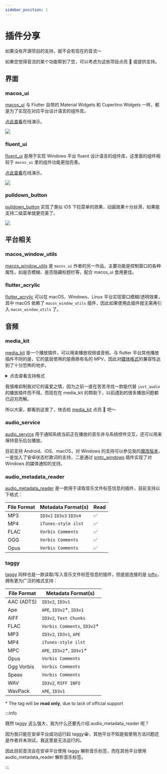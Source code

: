 ```yaml
---
sidebar_position: 1
---
```


# 插件分享

如果没有开源项目的支持，就不会有现在的音流～

如果您觉得音流的某个功能帮到了您，可以考虑为这些项目点亮 🌟 或提供支持。

## 界面

### macos_ui

[macos_ui](https://github.com/macosui/macos_ui) 与 Flutter 自带的 Material Widgets 和 Cupertino Widgets 一样，都是为了实现在对应平台设计语言的组件库。

[点此查看](https://macosui.github.io/macos_ui/#/)在线演示。

![](https://oss.aqzscn.cn/resource/blog/img/2024/84187-8f40569512f26dedc256e709c73a4de9.png)

### fluent_ui

[fluent_ui](https://github.com/bdlukaa/fluent_ui) 是用于实现 Windows 平台 fluent 设计语言的组件库，这里面的组件相较于 `macos_ui` 里的组件功能更加完善。

[点此查看](https://bdlukaa.github.io/fluent_ui/)在线演示。

![](https://oss.aqzscn.cn/resource/blog/img/2024/65e8d-fc810c37b1bd57ddc5161705e21c8343.png)

### pulldown_button

[pulldown_button](https://github.com/notDmDrl/pull_down_button) 实现了类似 iOS 下拉菜单的效果，动画效果十分丝滑，如果能支持二级菜单就更完美了。

![](https://oss.aqzscn.cn/resource/blog/img/2024/faae1-9ad0cf3582cd7ff590b3e02645f19bc7.png)

## 平台相关

### macos_window_utils

[macos_window_utils](https://github.com/macosui/macos_window_utils.dart) 是 `macos_ui` 作者的另一作品，主要功能是控制窗口的各种属性，如是否模糊、是否隐藏标题栏等，配合 macos_ui 食用更佳。

### flutter_acrylic

[flutter_acrylic](https://github.com/alexmercerind/flutter_acrylic) 可以在 macOS、Windows、Linux 平台实现窗口模糊/透明效果，其中 macOS 依赖了 `macos_window_utils` 插件，因此如果使用此插件就无需再引入 `macos_window_utils` 了。

## 音频

### media_kit

[media_kit](https://github.com/media-kit/media-kit) 是一个播放插件，可以用来播放视频或音频。与 flutter 平台其他播放插件不同的是，它的底层使用的是鼎鼎有名的 MPV，因此对[媒体格式](https://github.com/media-kit/media-kit?tab=readme-ov-file#supported-formats)的兼容性达到了十分恐怖的地步。

<details>
  <summary>点击查看支持格式</summary>

- 3dostr          3DO STR
- 4xm             4X Technologies
- aa              Audible AA format files
- aac             raw ADTS AAC (Advanced Audio Coding)
- aax             CRI AAX
- ac3             raw AC-3
- ace             tri-Ace Audio Container
- acm             Interplay ACM
- act             ACT Voice file format
- adf             Artworx Data Format
- adp             ADP
- ads             Sony PS2 ADS
- adx             CRI ADX
- aea             MD STUDIO audio
- afc             AFC
- aiff            Audio IFF
- aix             CRI AIX
- alaw            PCM A-law
- alias_pix       Alias/Wavefront PIX image
- alp             LEGO Racers ALP
- amr             3GPP AMR
- amrnb           raw AMR-NB
- amrwb           raw AMR-WB
- anm             Deluxe Paint Animation
- apac            raw APAC
- apc             CRYO APC
- ape             Monkey's Audio
- apm             Ubisoft Rayman 2 APM
- apng            Animated Portable Network Graphics
- aptx            raw aptX
- aptx_hd         raw aptX HD
- aqtitle         AQTitle subtitles
- argo_asf        Argonaut Games ASF
- argo_brp        Argonaut Games BRP
- argo_cvg        Argonaut Games CVG
- asf             ASF (Advanced / Active Streaming Format)
- asf_o           ASF (Advanced / Active Streaming Format)
- ass             SSA (SubStation Alpha) subtitle
- ast             AST (Audio Stream)
- au              Sun AU
- av1             AV1 Annex B
- avi             AVI (Audio Video Interleaved)
- avr             AVR (Audio Visual Research)
- avs             Argonaut Games Creature Shock
- avs2            raw AVS2-P2/IEEE1857.4
- avs3            raw AVS3-P2/IEEE1857.10
- bethsoftvid     Bethesda Softworks VID
- bfi             Brute Force & Ignorance
- bfstm           BFSTM (Binary Cafe Stream)
- bin             Binary text
- bink            Bink
- binka           Bink Audio
- bit             G.729 BIT file format
- bitpacked       Bitpacked
- bmp_pipe        piped bmp sequence
- bmv             Discworld II BMV
- boa             Black Ops Audio
- bonk            raw Bonk
- brender_pix     BRender PIX image
- brstm           BRSTM (Binary Revolution Stream)
- c93             Interplay C93
- caf             Apple CAF (Core Audio Format)
- cavsvideo       raw Chinese AVS (Audio Video Standard)
- cdg             CD Graphics
- cdxl            Commodore CDXL video
- cine            Phantom Cine
- codec2          codec2 .c2 demuxer
- codec2raw       raw codec2 demuxer
- concat          Virtual concatenation script
- cri_pipe        piped cri sequence
- dash            Dynamic Adaptive Streaming over HTTP
- data            raw data
- daud            D-Cinema audio
- dcstr           Sega DC STR
- dds_pipe        piped dds sequence
- derf            Xilam DERF
- dfa             Chronomaster DFA
- dfpwm           raw DFPWM1a
- dhav            Video DAV
- dirac           raw Dirac
- dnxhd           raw DNxHD (SMPTE VC-3)
- dpx_pipe        piped dpx sequence
- dsf             DSD Stream File (DSF)
- dshow           DirectShow capture
- dsicin          Delphine Software International CIN
- dss             Digital Speech Standard (DSS)
- dts             raw DTS
- dtshd           raw DTS-HD
- dv              DV (Digital Video)
- dvbsub          raw dvbsub
- dvbtxt          dvbtxt
- dxa             DXA
- ea              Electronic Arts Multimedia
- ea_cdata        Electronic Arts cdata
- eac3            raw E-AC-3
- epaf            Ensoniq Paris Audio File
- exr_pipe        piped exr sequence
- f32be           PCM 32-bit floating-point big-endian
- f32le           PCM 32-bit floating-point little-endian
- f64be           PCM 64-bit floating-point big-endian
- f64le           PCM 64-bit floating-point little-endian
- ffmetadata      FFmpeg metadata in text
- film_cpk        Sega FILM / CPK
- filmstrip       Adobe Filmstrip
- fits            Flexible Image Transport System
- flac            raw FLAC
- flic            FLI/FLC/FLX animation
- flv             FLV (Flash Video)
- frm             Megalux Frame
- fsb             FMOD Sample Bank
- fwse            Capcom's MT Framework sound
- g722            raw G.722
- g723_1          G.723.1
- g726            raw big-endian G.726 ("left aligned")
- g726le          raw little-endian G.726 ("right aligned")
- g729            G.729 raw format demuxer
- gdigrab         GDI API Windows frame grabber
- gdv             Gremlin Digital Video
- gem_pipe        piped gem sequence
- genh            GENeric Header
- gif             CompuServe Graphics Interchange Format (GIF)
- gif_pipe        piped gif sequence
- gsm             raw GSM
- gxf             GXF (General eXchange Format)
- h261            raw H.261
- h263            raw H.263
- h264            raw H.264 video
- hca             CRI HCA
- hcom            Macintosh HCOM
- hdr_pipe        piped hdr sequence
- hevc            raw HEVC video
- hls             Apple HTTP Live Streaming
- hnm             Cryo HNM v4
- ico             Microsoft Windows ICO
- idcin           id Cinematic
- idf             iCE Draw File
- iff             IFF (Interchange File Format)
- ifv             IFV CCTV DVR
- ilbc            iLBC storage
- image2          image2 sequence
- image2pipe      piped image2 sequence
- imf             IMF (Interoperable Master Format)
- ingenient       raw Ingenient MJPEG
- ipmovie         Interplay MVE
- ipu             raw IPU Video
- ircam           Berkeley/IRCAM/CARL Sound Format
- iss             Funcom ISS
- iv8             IndigoVision 8000 video
- ivf             On2 IVF
- ivr             IVR (Internet Video Recording)
- j2k_pipe        piped j2k sequence
- jacosub         JACOsub subtitle format
- jpeg_pipe       piped jpeg sequence
- jpegls_pipe     piped jpegls sequence
- jpegxl_pipe     piped jpegxl sequence
- jv              Bitmap Brothers JV
- kux             KUX (YouKu)
- kvag            Simon & Schuster Interactive VAG
- laf             LAF (Limitless Audio Format)
- lavfi           Libavfilter virtual input device
- live_flv        live RTMP FLV (Flash Video)
- lmlm4           raw lmlm4
- loas            LOAS AudioSyncStream
- lrc             LRC lyrics
- luodat          Video CCTV DAT
- lvf             LVF
- lxf             VR native stream (LXF)
- m4v             raw MPEG-4 video
- matroska,webm   Matroska / WebM
- mca             MCA Audio Format
- mcc             MacCaption
- mgsts           Metal Gear Solid: The Twin Snakes
- microdvd        MicroDVD subtitle format
- mjpeg           raw MJPEG video
- mjpeg_2000      raw MJPEG 2000 video
- mlp             raw MLP
- mlv             Magic Lantern Video (MLV)
- mm              American Laser Games MM
- mmf             Yamaha SMAF
- mods            MobiClip MODS
- moflex          MobiClip MOFLEX
- mov,mp4,m4a,3gp,3g2,mj2 QuickTime / MOV
- mp3             MP2/3 (MPEG audio layer 2/3)
- mpc             Musepack
- mpc8            Musepack SV8
- mpeg            MPEG-PS (MPEG-2 Program Stream)
- mpegts          MPEG-TS (MPEG-2 Transport Stream)
- mpegtsraw       raw MPEG-TS (MPEG-2 Transport Stream)
- mpegvideo       raw MPEG video
- mpjpeg          MIME multipart JPEG
- mpl2            MPL2 subtitles
- mpsub           MPlayer subtitles
- msf             Sony PS3 MSF
- msnwctcp        MSN TCP Webcam stream
- msp             Microsoft Paint (MSP))
- mtaf            Konami PS2 MTAF
- mtv             MTV
- mulaw           PCM mu-law
- musx            Eurocom MUSX
- mv              Silicon Graphics Movie
- mvi             Motion Pixels MVI
- mxf             MXF (Material eXchange Format)
- mxg             MxPEG clip
- nc              NC camera feed
- nistsphere      NIST SPeech HEader REsources
- nsp             Computerized Speech Lab NSP
- nsv             Nullsoft Streaming Video
- nut             NUT
- nuv             NuppelVideo
- obu             AV1 low overhead OBU
- ogg             Ogg
- oma             Sony OpenMG audio
- paf             Amazing Studio Packed Animation File
- pam_pipe        piped pam sequence
- pbm_pipe        piped pbm sequence
- pcx_pipe        piped pcx sequence
- pfm_pipe        piped pfm sequence
- pgm_pipe        piped pgm sequence
- pgmyuv_pipe     piped pgmyuv sequence
- pgx_pipe        piped pgx sequence
- phm_pipe        piped phm sequence
- photocd_pipe    piped photocd sequence
- pictor_pipe     piped pictor sequence
- pjs             PJS (Phoenix Japanimation Society) subtitles
- pmp             Playstation Portable PMP
- png_pipe        piped png sequence
- pp_bnk          Pro Pinball Series Soundbank
- ppm_pipe        piped ppm sequence
- psd_pipe        piped psd sequence
- psxstr          Sony Playstation STR
- pva             TechnoTrend PVA
- pvf             PVF (Portable Voice Format)
- qcp             QCP
- qdraw_pipe      piped qdraw sequence
- qoi_pipe        piped qoi sequence
- r3d             REDCODE R3D
- rawvideo        raw video
- realtext        RealText subtitle format
- redspark        RedSpark
- rka             RKA (RK Audio)
- rl2             RL2
- rm              RealMedia
- roq             id RoQ
- rpl             RPL / ARMovie
- rsd             GameCube RSD
- rso             Lego Mindstorms RSO
- rtp             RTP input
- rtsp            RTSP input
- s16be           PCM signed 16-bit big-endian
- s16le           PCM signed 16-bit little-endian
- s24be           PCM signed 24-bit big-endian
- s24le           PCM signed 24-bit little-endian
- s32be           PCM signed 32-bit big-endian
- s32le           PCM signed 32-bit little-endian
- s337m           SMPTE 337M
- s8              PCM signed 8-bit
- sami            SAMI subtitle format
- sap             SAP input
- sbc             raw SBC (low-complexity subband codec)
- sbg             SBaGen binaural beats script
- scc             Scenarist Closed Captions
- scd             Square Enix SCD
- sdns            Xbox SDNS
- sdp             SDP
- sdr2            SDR2
- sds             MIDI Sample Dump Standard
- sdx             Sample Dump eXchange
- ser             SER (Simple uncompressed video format for astronomical capturing)
- sga             Digital Pictures SGA
- sgi_pipe        piped sgi sequence
- shn             raw Shorten
- siff            Beam Software SIFF
- simbiosis_imx   Simbiosis Interactive IMX
- sln             Asterisk raw pcm
- smjpeg          Loki SDL MJPEG
- smk             Smacker
- smush           LucasArts Smush
- sol             Sierra SOL
- sox             SoX native
- spdif           IEC 61937 (compressed data in S/PDIF)
- srt             SubRip subtitle
- stl             Spruce subtitle format
- subviewer       SubViewer subtitle format
- subviewer1      SubViewer v1 subtitle format
- sunrast_pipe    piped sunrast sequence
- sup             raw HDMV Presentation Graphic Stream subtitles
- svag            Konami PS2 SVAG
- svg_pipe        piped svg sequence
- svs             Square SVS
- swf             SWF (ShockWave Flash)
- tak             raw TAK
- tedcaptions     TED Talks captions
- thp             THP
- tiertexseq      Tiertex Limited SEQ
- tiff_pipe       piped tiff sequence
- tmv             8088flex TMV
- truehd          raw TrueHD
- tta             TTA (True Audio)
- tty             Tele-typewriter
- txd             Renderware TeXture Dictionary
- ty              TiVo TY Stream
- u16be           PCM unsigned 16-bit big-endian
- u16le           PCM unsigned 16-bit little-endian
- u24be           PCM unsigned 24-bit big-endian
- u24le           PCM unsigned 24-bit little-endian
- u32be           PCM unsigned 32-bit big-endian
- u32le           PCM unsigned 32-bit little-endian
- u8              PCM unsigned 8-bit
- v210            Uncompressed 4:2:2 10-bit
- v210x           Uncompressed 4:2:2 10-bit
- vag             Sony PS2 VAG
- vbn_pipe        piped vbn sequence
- vc1             raw VC-1
- vc1test         VC-1 test bitstream
- vfwcap          VfW video capture
- vidc            PCM Archimedes VIDC
- vividas         Vividas VIV
- vivo            Vivo
- vmd             Sierra VMD
- vobsub          VobSub subtitle format
- voc             Creative Voice
- vpk             Sony PS2 VPK
- vplayer         VPlayer subtitles
- vqf             Nippon Telegraph and Telephone Corporation (NTT) TwinVQ
- w64             Sony Wave64
- wady            Marble WADY
- wav             WAV / WAVE (Waveform Audio)
- wavarc          Waveform Archiver
- wc3movie        Wing Commander III movie
- webm_dash_manifest WebM DASH Manifest
- webp_pipe       piped webp sequence
- webvtt          WebVTT subtitle
- wsaud           Westwood Studios audio
- wsd             Wideband Single-bit Data (WSD)
- wsvqa           Westwood Studios VQA
- wtv             Windows Television (WTV)
- wv              WavPack
- wve             Psion 3 audio
- xa              Maxis XA
- xbin            eXtended BINary text (XBIN)
- xbm_pipe        piped xbm sequence
- xmd             Konami XMD
- xmv             Microsoft XMV
- xpm_pipe        piped xpm sequence
- xvag            Sony PS3 XVAG
- xwd_pipe        piped xwd sequence
- xwma            Microsoft xWMA
- yop             Psygnosis YOP
- yuv4mpegpipe    YUV4MPEG pipe

</details>

我很难抑制我对它的喜爱之情，因为之前一直在苦苦寻找一款能代替 `just_audio` 的播放插件而不得。而现在在 media_kit 的帮助下，以前遇到的很多播放问题都已迎刃而解。

所以大家，都看到这里了，快去给 [media_kit](https://github.com/media-kit/media-kit) 点亮 🌟 吧～

### audio_service

[audio_service](https://github.com/ryanheise/audio_service) 用于通知系统当前正在播放的音乐并与系统控件交互，还可以用来保持音乐后台播放。

目前支持 Android、iOS、macOS，对 Windows 的支持可以参见我的[魔改版本](https://github.com/gitbobobo/audio_service)，一是加入了安卓状态栏歌词的支持，二是通过 [smtc_windows](https://github.com/KRTirtho/smtc_windows) 插件实现了对 Windows 的媒体通知的支持。

### audio_metadata_reader

[audio_metadata_reader](https://github.com/ClementBeal/audio_metadata_reader) 是一款用于读取音乐文件标签信息的插件，目前支持以下格式：

| File Format | Metadata Format(s)      | Read |
| ----------- | ----------------------- | ---- |
| MP3         | `ID3v2` `ID3v3` `ID3v4` | ✅   |
| MP4         | `iTunes-style ilst`     | ✅   |
| FLAC        | `Vorbis Comments`       | ✅   |
| OGG         | `Vorbis Comments`       | ✅   |
| Opus        | `Vorbis Comments`       | ✅   |

### taggy

[taggy](https://github.com/DMouayad/taggy) 同样也是一款读取/写入音乐文件标签信息的插件，但底层连接的是 [lofty](https://github.com/Serial-ATA/lofty-rs/)，拥有更为广泛的格式支持：

| File Format | Metadata Format(s)           |
|-------------|------------------------------|
| AAC (ADTS)  | `ID3v2`, `ID3v1`             |
| Ape         | `APE`, `ID3v2`\*, `ID3v1`    |
| AIFF        | `ID3v2`, `Text Chunks`       |
| FLAC        | `Vorbis Comments`, `ID3v2`\* |
| MP3         | `ID3v2`, `ID3v1`, `APE`      |
| MP4         | `iTunes-style ilst`          |
| MPC         | `APE`, `ID3v2`\*, `ID3v1`\*  |                        
| Opus        | `Vorbis Comments`            |
| Ogg Vorbis  | `Vorbis Comments`            |
| Speex       | `Vorbis Comments`            |
| WAV         | `ID3v2`, `RIFF INFO`         |
| WavPack     | `APE`, `ID3v1`               |

\* The tag will be **read only**, due to lack of official support

:::info

既然 taggy 这么强大，我为什么还要先介绍 audio_metadata_reader 呢？

因为我只能在安卓平台成功运行起 taggy😭，其他平台不知是我使用方法问题还是作者并未测试，我这里是无法运行的。

因此目前音流会在安卓平台使用 taggy 解析音乐标签，而在其他平台使用 audio_metadata_reader 解析音乐标签。

:::